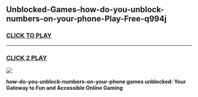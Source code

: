 
## Unblocked-Games-how-do-you-unblock-numbers-on-your-phone-Play-Free-q994j
<h3>
<a href="https://premium76.site?title=how-do-you-unblock-numbers-on-your-phone&ref=18A1">CLICK TO PLAY</a></h3>
<hr>

<h3>
<a href="https://premium76.site?title=how-do-you-unblock-numbers-on-your-phone&ref=18A1">CLICK 2 PLAY</a>
  
</h3>

<a href="https://premium76.site?title=how-do-you-unblock-numbers-on-your-phone&ref=18A1"><img src="https://clearcache.store/games.png"></a>


**how-do-you-unblock-numbers-on-your-phone games unblocked: Your Gateway to Fun and Accessible Online Gaming**
